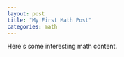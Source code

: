 ```yaml
---
layout: post
title: "My First Math Post"
categories: math
---
```


Here's some interesting math content.
